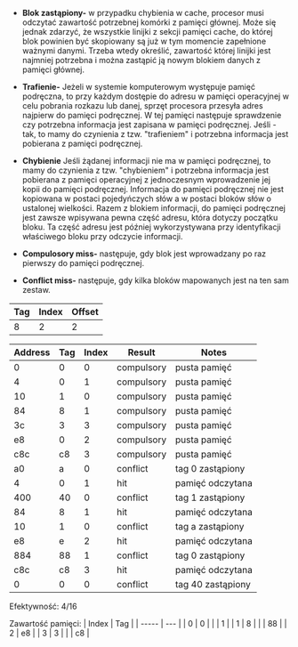 - **Blok zastąpiony-** w przypadku chybienia w cache, procesor musi odczytać zawartość potrzebnej komórki z pamięci głównej. Może się jednak zdarzyć, że wszystkie linijki z sekcji pamięci cache, do której blok powinien być skopiowany są już w tym momencie zapełnione ważnymi danymi. Trzeba wtedy określić, zawartość której linijki jest najmniej potrzebna i można zastąpić ją nowym blokiem danych z pamięci głównej.
- **Trafienie-** Jeżeli w systemie komputerowym występuje pamięć podręczna, to przy każdym dostępie do adresu w pamięci operacyjnej w celu pobrania rozkazu lub danej, sprzęt procesora przesyła adres najpierw do pamięci podręcznej. W tej pamięci następuje sprawdzenie czy potrzebna informacja jest zapisana w pamięci podręcznej. Jeśli - tak, to mamy do czynienia z tzw. "trafieniem" i potrzebna informacja jest pobierana z pamięci podręcznej.


- **Chybienie** Jeśli żądanej informacji nie ma w pamięci podręcznej, to mamy do czynienia z tzw. "chybieniem" i potrzebna informacja jest pobierana z pamięci operacyjnej z jednoczesnym wprowadzenie jej kopii do pamięci podręcznej. Informacja do pamięci podręcznej nie jest kopiowana w postaci pojedyńczych słów a w postaci bloków słów o ustalonej wielkości. Razem z blokiem informacji, do pamięci podręcznej jest zawsze wpisywana pewna część adresu, która dotyczy początku bloku. Ta część adresu jest później wykorzystywana przy identyfikacji właściwego bloku przy odczycie informacji.

- **Compulosory miss-** następuje, gdy blok jest wprowadzany po raz pierwszy do pamięci podręcznej.

- **Conflict miss-** następuje, gdy kilka bloków mapowanych jest na ten sam zestaw.


| Tag | Index | Offset |
| --- | ------ | ------ |
| 8 | 2 | 2 |

| Address | Tag | Index | Result     | Notes                            |
| ------- | --- | ----- | ---------- | -------------------------------- |
| 0       | 0   |  0    | compulsory | pusta pamięć
| 4       | 0   |  1    | compulsory | pusta pamięć   
| 10      | 1   |  0    | compulsory | pusta pamięć    
| 84      | 8   |  1    | compulsory | pusta pamięć
| 3c      | 3   |  3    | compulsory | pusta pamięć 
| e8      | 0   |  2    | compulsory | pusta pamięć
| c8c     | c8  |  3    | compulsory | pusta pamięć
| a0      | a   |  0    | conflict   | tag 0 zastąpiony
| 4       | 0   |  1    | hit        | pamięć odczytana
| 400     | 40  |  0    | conflict   | tag 1 zastąpiony
| 84      | 8   |  1    | hit        | pamięć odczytana               
| 10      | 1   |  0    | conflict   | tag a zastąpiony
| e8      | e   |  2    | hit        | pamięć odczytana 
| 884     | 88  |  1    | conflict   | tag 0 zastąpiony    
| c8c     | c8  |  3    | hit        | pamięć odczytana
| 0       | 0   |  0    | conflict   | tag 40 zastąpiony


Efektywność: 4/16

Zawartość pamięci:
| Index | Tag |
| ----- | --- |
| 0     | 0   |
|       | 1 |
| 1     | 8 |
|       | 88 |
| 2     | e8 |
| 3     | 3 |
|       | c8 |